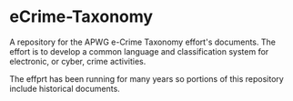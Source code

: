 # eCrime-Taxonomy
A repository for the APWG e-Crime Taxonomy effort's documents.  The effort is to develop a common language and classification system for electronic, or cyber, crime activities.

The effprt has been running for many years so portions of this repository include historical documents. 
